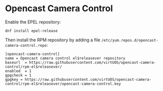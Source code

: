 # Opencast Camera Control

Enable the EPEL repository:

```
dnf install epel-release
```

Then install the RPM repository by adding a file `/etc/yum.repos.d/opencast-camera-control.repo`:

```
[opencast-camera-control]
name = Opencast camera control el$releasever repository
baseurl  = https://raw.githubusercontent.com/virtUOS/opencast-camera-control/rpm-el$releasever/
enabled  = 1
gpgcheck = 1
gpgkey = https://raw.githubusercontent.com/virtUOS/opencast-camera-control/rpm-el$releasever/opencast-camera-control.key
```
